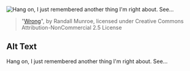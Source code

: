 ![Hang on, I just remembered another thing I'm right about. See...](https://imgs.xkcd.com/comics/wrong.png)
> "[Wrong](https://xkcd.com/1731/)", by Randall Munroe, licensed under Creative Commons Attribution-NonCommercial 2.5 License

## Alt Text
Hang on, I just remembered another thing I'm right about. See...
